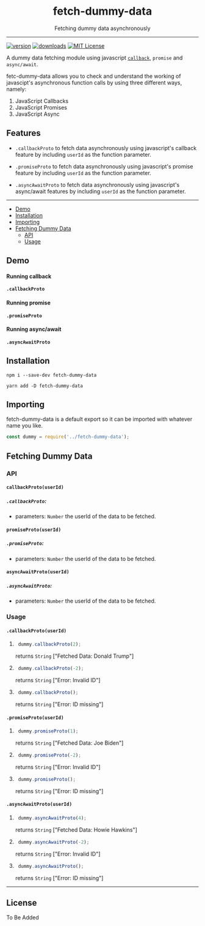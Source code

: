<div align="center">
  <h1>fetch-dummy-data</h1>
  Fetching dummy data asynchronously
</div>

<hr />

[![version](https://image-link)](https://package-link) [![downloads](https://image-link)](https://package-link) [![MIT License](https://image-link)](https://License-link)

A dummy data fetching module using javascript [`callback`](https://developer.mozilla.org/en-US/docs/Glossary/Callback_function), `promise` and `async/await`.

fetc-dummy-data allows you to check and understand the working of javascipt's asynchronous function calls by using three different ways, namely:
1. JavaScript Callbacks
2. JavaScript Promises
3. JavaScript Async

## Features

- `.callbackProto` to fetch data asynchronously using javascript's callback feature by including `userId` as the function parameter.

- `.promiseProto` to fetch data asynchronously using javascript's promise feature by including `userId` as the function parameter.

- `.asyncAwaitProto` to fetch data asynchronously using javascript's async/await features by including `userId` as the function parameter.

---

- [Demo](#demo)
- [Installation](#installation)
- [Importing](#importing)
- [Fetching Dummy Data](#fetching-dummy-data)
    - [API](#api)
    - [Usage](#usage)

## Demo

#### Running callback

**`.callbackProto`**

#### Running promise

**`.promiseProto`**

#### Running async/await

**`.asyncAwaitProto`**

## Installation

`npm i --save-dev fetch-dummy-data`

`yarn add -D fetch-dummy-data`

## Importing

fetch-dummy-data is a default export so it can be imported with whatever name you like.

```js
const dummy = require('../fetch-dummy-data');
```

## Fetching Dummy Data

### API

#### `callbackProto(userId)`

##### `.callbackProto`:

- parameters: `Number` the userId of the data to be fetched.

#### `promiseProto(userId)`

##### `.promiseProto`:

- parameters: `Number` the userId of the data to be fetched.

#### `asyncAwaitProto(userId)`

##### `.asyncAwaitProto`:

- parameters: `Number` the userId of the data to be fetched.

### Usage

#### `.callbackProto(userId)`

1. ```js
    dummy.callbackProto(2);
    ```
    returns `String` ["Fetched Data: Donald Trump"]

2. ```js
    dummy.callbackProto(-2);
    ```
    returns `String` ["Error: Invalid ID"]

3. ```js
    dummy.callbackProto();
    ```
    returns `String` ["Error: ID missing"]

#### `.promiseProto(userId)`

1. ```js
    dummy.promiseProto(1);
    ```
    returns `String` ["Fetched Data: Joe Biden"]

2. ```js
    dummy.promiseProto(-2);
    ```
    returns `String` ["Error: Invalid ID"]

3. ```js
    dummy.promiseProto();
    ```
    returns `String` ["Error: ID missing"]

#### `.asyncAwaitProto(userId)`

1. ```js
    dummy.asyncAwaitProto(4);
    ```
    returns `String` ["Fetched Data: Howie Hawkins"]

2. ```js
    dummy.asyncAwaitProto(-2);
    ```
    returns `String` ["Error: Invalid ID"]

3. ```js
    dummy.asyncAwaitProto();
    ```
    returns `String` ["Error: ID missing"]

---

## License

To Be Added
